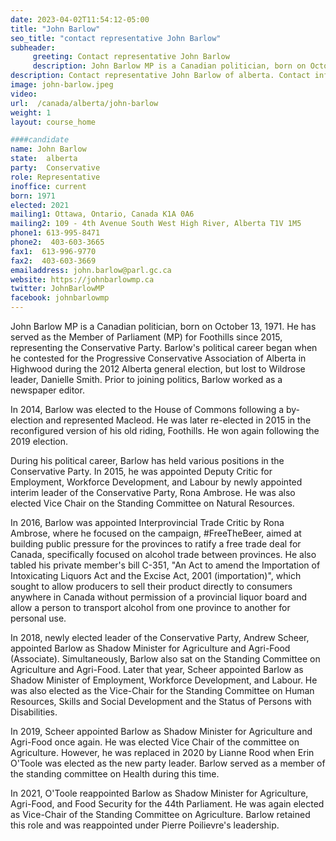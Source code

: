 ```yaml
---
date: 2023-04-02T11:54:12-05:00
title: "John Barlow"
seo_title: "contact representative John Barlow"
subheader:
     greeting: Contact representative John Barlow
     description: John Barlow MP is a Canadian politician, born on October 13, 1971. He has served as the Member of Parliament (MP) for Foothills since 2015, representing the Conservative Party.
description: Contact representative John Barlow of alberta. Contact information for John Barlow includes email address, phone number, and mailing address.
image: john-barlow.jpeg
video:
url:  /canada/alberta/john-barlow
weight: 1
layout: course_home

####candidate
name: John Barlow
state:	alberta
party:	Conservative
role: Representative
inoffice: current
born: 1971
elected: 2021
mailing1: Ottawa, Ontario, Canada K1A 0A6
mailing2: 109 - 4th Avenue South West High River, Alberta T1V 1M5
phone1:	613-995-8471
phone2:  403-603-3665
fax1:  613-996-9770
fax2:  403-603-3669
emailaddress: john.barlow@parl.gc.ca
website: https://johnbarlowmp.ca
twitter: JohnBarlowMP
facebook: johnbarlowmp
---
```


John Barlow MP is a Canadian politician, born on October 13, 1971. He has served as the Member of Parliament (MP) for Foothills since 2015, representing the Conservative Party. Barlow's political career began when he contested for the Progressive Conservative Association of Alberta in Highwood during the 2012 Alberta general election, but lost to Wildrose leader, Danielle Smith. Prior to joining politics, Barlow worked as a newspaper editor.

In 2014, Barlow was elected to the House of Commons following a by-election and represented Macleod. He was later re-elected in 2015 in the reconfigured version of his old riding, Foothills. He won again following the 2019 election.

During his political career, Barlow has held various positions in the Conservative Party. In 2015, he was appointed Deputy Critic for Employment, Workforce Development, and Labour by newly appointed interim leader of the Conservative Party, Rona Ambrose. He was also elected Vice Chair on the Standing Committee on Natural Resources.

In 2016, Barlow was appointed Interprovincial Trade Critic by Rona Ambrose, where he focused on the campaign, #FreeTheBeer, aimed at building public pressure for the provinces to ratify a free trade deal for Canada, specifically focused on alcohol trade between provinces. He also tabled his private member's bill C-351, "An Act to amend the Importation of Intoxicating Liquors Act and the Excise Act, 2001 (importation)", which sought to allow producers to sell their product directly to consumers anywhere in Canada without permission of a provincial liquor board and allow a person to transport alcohol from one province to another for personal use.

In 2018, newly elected leader of the Conservative Party, Andrew Scheer, appointed Barlow as Shadow Minister for Agriculture and Agri-Food (Associate). Simultaneously, Barlow also sat on the Standing Committee on Agriculture and Agri-Food. Later that year, Scheer appointed Barlow as Shadow Minister of Employment, Workforce Development, and Labour. He was also elected as the Vice-Chair for the Standing Committee on Human Resources, Skills and Social Development and the Status of Persons with Disabilities.

In 2019, Scheer appointed Barlow as Shadow Minister for Agriculture and Agri-Food once again. He was elected Vice Chair of the committee on Agriculture. However, he was replaced in 2020 by Lianne Rood when Erin O'Toole was elected as the new party leader. Barlow served as a member of the standing committee on Health during this time.

In 2021, O'Toole reappointed Barlow as Shadow Minister for Agriculture, Agri-Food, and Food Security for the 44th Parliament. He was again elected as Vice-Chair of the Standing Committee on Agriculture. Barlow retained this role and was reappointed under Pierre Poilievre's leadership.
